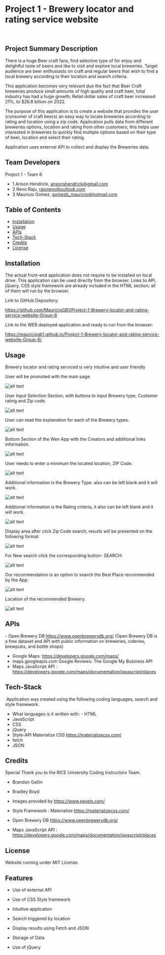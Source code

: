 # Project 1 - Brewery locator and rating service website
​​
## Project Summary Description

There is a huge Beer craft fans, find selective type of for enjoy and delightful taste of beers and like to visit and explore local breweries.
Target audience are beer enthusiasts on craft and regular beers that wish to find a local brewery according to their location and search criteria.

This application becomes very relevant due the fact that Beer Craft breweries produce small amounts of high quality and craft beer, total industry has had a huge growth; Retail dollar sales of craft beer increased 21%, to $26.8 billion on 2022. 

The purpose of this application is to create a website that provides the user (consumer of craft beers) an easy way to locate breweries according to rating and location using a zip code.
Application pulls data from different breweries options, location and rating from other customers; this helps user interested in breweries to quickly find multiple options based on their type of beer, location and select their rating.

Application uses external API to collect and display the Breweries data.


## Team Developers

​Project 1 - Team 6
- 1 Anson Hendrick,     ​ansonshendrick@gmail.com
- 2 Reno Raju,          rajureno@outlook.com  
- 3 Mauricio Gomez,     gomezb_mauricio@hotmail.com


## Table of Contents

- [Installation](#installation)
- [Usage](#usage)
- [APIs](#APIs)
- [Tech-Stack](#Tech-Stack)
- [Credits](#credits)
- [License](#license)

## Installation

The actual front-end application does not require to be installed on local drive. This application can be used directly from the browser. 
Links to API,  jQuery, CSS style framework  are already included in the HTML section; all of them  will run by the browser.

Link to GitHub Depository:

https://github.com/MauricioGB1/Project-1-Brewery-locator-and-rating-service-website-Group-6

Link to the WEB deployed application and ready to run from the browser:

https://mauriciogb1.github.io/Project-1-Brewery-locator-and-rating-service-website-Group-6/



## Usage

Brewery locator and rating serviced is very intuitive and user friendly

User will be promoted with the main page.

![alt text](./assets/images/Appmain.jpg)

User Input Selection Section, with buttons to input Brewery type, Customer rating and Zip code.

![alt text](./assets/images/App1.jpg)

User can read the explanation for each of the Brewery types.

![alt text](./assets/images/App2.jpg)

Bottom Section of the Wen App with the Creators and additional links information.

![alt text](./assets/images/App3.jpg)

User needs to enter a minimum the located location, ZIP Code.

![alt text](./assets/images/App4.jpg)

Additional information is the Brewery Type. also can be left blank and it will work.

![alt text](./assets/images/App5.jpg)

Additional information is the Rating criteria, it also can be left blank and it will work.

![alt text](./assets/images/App6.jpg)

Display area after click Zip Code search, results will be presented on the following format:

![alt text](./assets/images/App7.jpg)

For New search click the corresponding button- SEARCH:

![alt text](./assets/images/App8.jpg)

Our recommendation is an option to search the Best Place recommended by the App:

![alt text](./assets/images/App9.jpg)

Location of the recommended Brewery.

![alt text](./assets/images/App10.jpg)


## APIs
​- Open Brewery DB https://www.openbrewerydb.org/
   (Open Brewery DB is a free dataset and API with public information on breweries, cideries, brewpubs, and bottle shops)
- Google Maps: https://developers.google.com/maps/
- maps.googleapis.com Google Reviews: The Google My Business API 
- Maps JavaScript API : https://developers.google.com/maps/documentation/javascript/places

## Tech-Stack
​
Application was created using the following coding languages, search and style framework.

- What languages is it written with: 
​- HTML
- JavaScript
- CSS
- jQuery
- Style-API Materialize CSS   https://materializecss.com/
- fetch
- JSON
​
## Credits

Special Thank you to the RICE University Coding Instructors Team.

- Brandon Gatlin
- Bradley Boyd

-  Images provided by https://www.pexels.com/

- Style Framework : Materialize https://materializecss.com/

- Open Brewery DB https://www.openbrewerydb.org/

- Maps JavaScript API : https://developers.google.com/maps/documentation/javascript/places

## License

Website running under MIT License.


## Features

- Use of external API

- Use of CSS Style framework

- Intuitive application

- Search triggered by location

- Display results using Fetch and JSON

- Storage of Data

- Use of jQuery




